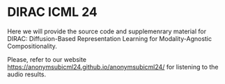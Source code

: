 # DIRAC ICML 24

Here we will provide the source code and supplemenrary material for DIRAC: Diffusion-Based Representation Learning for Modality-Agnostic Compositionality.

Please, refer to our website https://anonymsubicml24.github.io/anonymsubicml24/ for listening to the audio results.